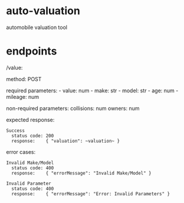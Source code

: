 # auto-valuation
automobile valuation tool

# endpoints

/value: 

  method: POST
  
  required parameters: 
    - value:      num
    - make:       str
    - model:      str
    - age:        num
    - mileage:    num
  
  non-required parameters:
    collisions: num
    owners:     num

  expected response:
  
    Success
      status code: 200
      response:    { "valuation": ~valuation~ }
    
  error cases:
    
    Invalid Make/Model
      status code: 400
      response:    { "errorMessage": "Invalid Make/Model" }
      
    Invalid Parameter
      status code: 400
      response:    { "errorMessage": "Error: Invalid Parameters" }
      
      
